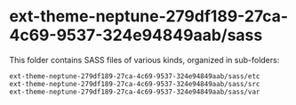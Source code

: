 # ext-theme-neptune-279df189-27ca-4c69-9537-324e94849aab/sass

This folder contains SASS files of various kinds, organized in sub-folders:

    ext-theme-neptune-279df189-27ca-4c69-9537-324e94849aab/sass/etc
    ext-theme-neptune-279df189-27ca-4c69-9537-324e94849aab/sass/src
    ext-theme-neptune-279df189-27ca-4c69-9537-324e94849aab/sass/var
